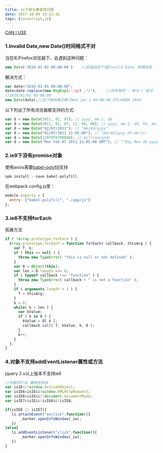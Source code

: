 ```yaml
---
title: ie下相关兼容性问题
date: 2017-10-09 15:21:42
tags: [javascript,ie]
---
```

[CAN I USE](http://caniuse.com/)
### 1.Invalid Date,new Date()时间格式不对
当在IE/Firefox浏览器下，会遇到这种问题：
```javascript
new Date('2016-01-01 00:00:00')    //却返回这个值Invalid Date，转换失败
```
解决方式：
```javascript
var date="2016-01-01 00:00:00";
date=date.replace(new RegExp(/-/gm) ,"/"); 　　//将所有的'-'转为'/'即可
//2016/01/01 00:00:00
new Date(date);//这下就转换正确了Wed Jan 1 00:00:00 UTC+0800 2014
```
以下列出了所有浏览器都支持的方式:
```javascript
var d = new Date(2011, 01, 07); // yyyy, mm-1, dd
var d = new Date(2011, 01, 07, 11, 05, 00); // yyyy, mm-1, dd, hh, mm, ss
var d = new Date("02/07/2011"); // "mm/dd/yyyy"
var d = new Date("02/07/2011 11:05:00"); // "mm/dd/yyyy hh:mm:ss"
var d = new Date(1297076700000); // milliseconds
var d = new Date("Mon Feb 07 2011 11:05:00 GMT"); // ""Day Mon dd yyyy hh:mm:ss GMT/UTC
```

### 2.ie9下没有promise对象
使用axios需要[babel-polyfill](https://babeljs.io/docs/usage/polyfill/)支持
```javascript
npm install --save babel-polyfill
```
在webpack.config.js里：
```javascript
module.exports = {
  entry: ["babel-polyfill", "./app/js"]
};
```

### 3.ie8不支持forEach
拓展方法
```javascript
if ( !Array.prototype.forEach ) {
  Array.prototype.forEach = function forEach( callback, thisArg ) {
    var T, k;
    if ( this == null ) {
      throw new TypeError( "this is null or not defined" );
    }
    var O = Object(this);
    var len = O.length >>> 0;
    if ( typeof callback !== "function" ) {
      throw new TypeError( callback + " is not a function" );
    }
    if ( arguments.length > 1 ) {
      T = thisArg;
    }
    k = 0;
    while( k < len ) {
      var kValue;
      if ( k in O ) {
        kValue = O[ k ];
        callback.call( T, kValue, k, O );
      }
      k++;
    }
  };
}
```

### 4.对象不支持addEventListener属性或方法
jquery 2.x以上版本不支持ie8
```javascript
//判断IE7\8 兼容性检测
var isIE=!!window.ActiveXObject;
var isIE6=isIE&&!window.XMLHttpRequest;
var isIE8=isIE&&!!document.documentMode;
var isIE7=isIE&&!isIE6&&!isIE8;

if(isIE8 || isIE7){
   li.attachEvent("onclick",function(){
	   _marker.openInfoWindow(_iw);
   })
}else{
   li.addEventListener("click",function(){
	   _marker.openInfoWindow(_iw);
   })
}
```

